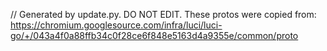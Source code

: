 // Generated by update.py. DO NOT EDIT.
These protos were copied from:
https://chromium.googlesource.com/infra/luci/luci-go/+/043a4f0a88ffb34c0f28ce6f848e5163d4a9355e/common/proto
